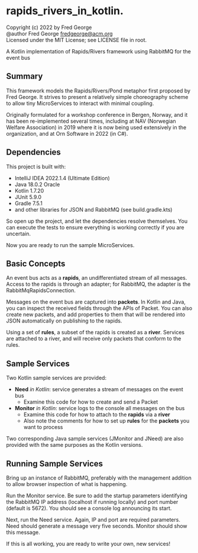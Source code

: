 # rapids_rivers_in_kotlin.

Copyright (c) 2022 by Fred George  
@author Fred George  fredgeorge@acm.org  
Licensed under the MIT License; see LICENSE file in root.

A Kotlin implementation of Rapids/Rivers framework using RabbitMQ for the event bus

## Summary

This framework models the Rapids/Rivers/Pond metaphor first proposed by Fred George.
It strives to present a relatively simple choreography scheme to allow tiny MicroServices
to interact with minimal coupling.

Originally formulated for a workshop conference in Bergen, Norway, and it has been re-implemented
several times, including at NAV (Norwegian Welfare Association) in 2019 where it is now being used
extensively in the organization, and at Orn Software in 2022 (in C#).

## Dependencies

This project is built with:

- IntelliJ IDEA 2022.1.4 (Ultimate Edition)
- Java 18.0.2 Oracle
- Kotlin 1.7.20
- JUnit 5.9.0
- Gradle 7.5.1
- and other libraries for JSON and RabbitMQ (see build.gradle.kts)

So open up the project, and let the dependencies resolve themselves. 
You can execute the tests to ensure everything is working correctly
if you are uncertain.

Now you are ready to run the sample MicroServices.

## Basic Concepts

An event bus acts as a __rapids__, an undifferentiated
stream of all messages. Access to the rapids is through an adapter;
for RabbitMQ, the adapter is the RabbitMqRapidsConnection.

Messages on the event bus are captured into __packets__. In Kotlin
and Java, you can inspect the received fields through the APIs
of Packet. You can also create new packets, and add properties to them
that will be rendered into JSON automatically on publishing to the rapids.

Using a set of __rules__, a subset of the rapids is created as a __river__.
Services are attached to a river, and will receive only packets that
conform to the rules.

## Sample Services

Two Kotlin sample services are provided:

- __Need__ _in Kotlin_: service generates a stream of messages on the event bus
    - Examine this code for how to create and send a Packet
- __Monitor__ _in Kotlin_: service logs to the console all messages on the bus
    - Examine this code for how to attach to the __rapids__ via a __river__
    - Also note the comments for how to set up __rules__ for the __packets__ you want to process

Two corresponding Java sample services (JMonitor and JNeed) are 
also provided with the same purposes as the Kotlin versions.

## Running Sample Services

Bring up an instance of RabbitMQ, preferably with the management addition to
allow browser inspection of what is happening.

Run the Monitor service. Be sure to add the startup parameters identifying 
the RabbitMQ IP address (localhost if running locally) and port number 
(default is 5672). You should see a console log announcing its start.

Next, run the Need service. Again, IP and port are required parameters. 
Need should generate a message very five seconds. Monitor should show 
this message.

If this is all working, you are ready to write your own, new services!

